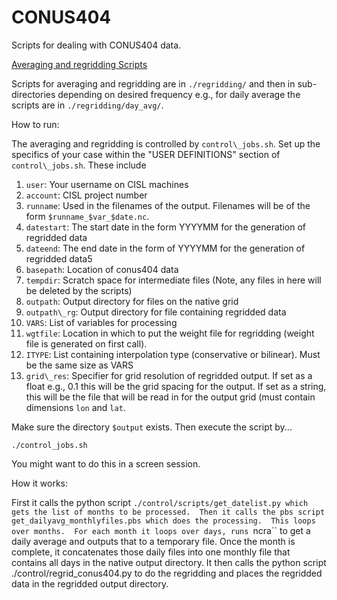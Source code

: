 # CONUS404
Scripts for dealing with CONUS404 data.

<u>Averaging and regridding Scripts</u>

Scripts for averaging and regridding are in ```./regridding/``` and then in sub-directories depending on desired frequency e.g., for daily average the scripts are in ```./regridding/day_avg/```.

How to run:

The averaging and regridding is controlled by ``control\_jobs.sh``.  Set up the specifics of your case within the "USER DEFINITIONS" section of ``control\_jobs.sh``.  These include

1. ``user``: Your username on CISL machines
2. ``account``: CISL project number
3. ``runname``: Used in the filenames of the output.  Filenames will be of the form ```$runname_$var_$date.nc```.
4. ``datestart``: The start date in the form YYYYMM for the generation of regridded data
5. ``dateend``: The end date in the form of YYYYMM for the generation of regridded data5
7. ``basepath``: Location of conus404 data
8. ``tempdir``: Scratch space for intermediate files (Note, any files in here will be deleted by the scripts)
9. ``outpath``: Output directory for files on the native grid
10. ``outpath\_rg``: Output directory for file containing regridded data
11. ``VARS``: List of variables for processing
12. ``wgtfile``: Location in which to put the weight file for regridding (weight file is generated on first call).
13. ``ITYPE``: List containing interpolation type (conservative or bilinear).   Must be the same size as VARS
14. ``grid\_res``: Specifier for grid resolution of regridded output.  If set as a float e.g., 0.1 this will be the grid spacing for the output.  If set as a string, this will be the file that will be read in for the output grid (must contain dimensions ``lon`` and ``lat``.

Make sure the directory ``$output`` exists.  Then execute the script by...

``./control_jobs.sh``

You might want to do this in a screen session.

How it works: 

First it calls the python script ``./control/scripts/get_datelist.py which gets the list of months to be processed.  Then it calls the pbs script get_dailyavg_monthlyfiles.pbs which does the processing.  This loops over months.  For each month it loops over days, runs ``ncra`` to get a daily average and outputs that to a temporary file.  Once the month is complete, it concatenates those daily files into one monthly file that contains all days in the native output directory.  It then calls the python script ./control/regrid_conus404.py to do the regridding and places the regridded data in the regridded output directory.

